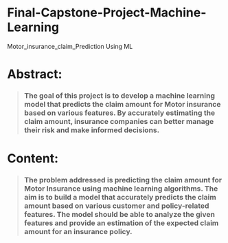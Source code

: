 # Final-Capstone-Project-Machine-Learning
Motor_insurance_claim_Prediction Using ML
# Abstract:
>### The goal of this project is to develop a machine learning model that predicts the claim amount for Motor insurance based on various features. By accurately estimating the claim amount, insurance companies can better manage their risk and make informed decisions.
# Content:
>### The problem addressed is predicting the claim amount for Motor Insurance using machine learning algorithms. The aim is to build a model that accurately predicts the claim amount based on various customer and policy-related features. The model should be able to analyze the given features and provide an estimation of the expected claim amount for an insurance policy.
